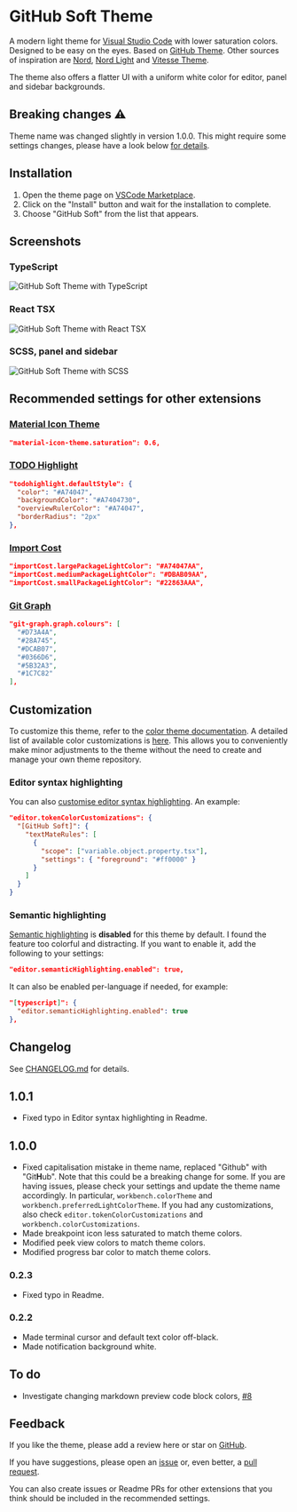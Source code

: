 # GitHub Soft Theme

A modern light theme for [Visual Studio Code](http://code.visualstudio.com/) with lower saturation colors. Designed to be easy on the eyes. Based on [GitHub Theme](https://marketplace.visualstudio.com/items?itemName=GitHub.github-vscode-theme). Other sources of inspiration are [Nord](https://marketplace.visualstudio.com/items?itemName=arcticicestudio.nord-visual-studio-code), [Nord Light](https://marketplace.visualstudio.com/items?itemName=huytd.nord-light) and [Vitesse Theme](https://marketplace.visualstudio.com/items?itemName=antfu.theme-vitesse).

The theme also offers a flatter UI with a uniform white color for editor, panel and sidebar backgrounds.

## Breaking changes ⚠️

Theme name was changed slightly in version 1.0.0. This might require some settings changes, please have a look below [for details](#100).

## Installation

1. Open the theme page on [VSCode Marketplace](https://marketplace.visualstudio.com/items?itemName=IgorKrupenja.vscode-github-soft-theme).
2. Click on the "Install" button and wait for the installation to complete.
3. Choose "GitHub Soft" from the list that appears.

## Screenshots

### TypeScript

![GitHub Soft Theme with TypeScript](images/screenshot-ts.png)

### React TSX

![GitHub Soft Theme with React TSX](images/screenshot-tsx.png)

### SCSS, panel and sidebar

![GitHub Soft Theme with SCSS](images/screenshot-scss.png)

## Recommended settings for other extensions

### [Material Icon Theme](https://marketplace.visualstudio.com/items?itemName=PKief.material-icon-theme)

```json
"material-icon-theme.saturation": 0.6,
```

### [TODO Highlight](https://marketplace.visualstudio.com/items?itemName=wayou.vscode-todo-highlight)

```json
"todohighlight.defaultStyle": {
  "color": "#A74047",
  "backgroundColor": "#A7404730",
  "overviewRulerColor": "#A74047",
  "borderRadius": "2px"
},
```

### [Import Cost](https://marketplace.visualstudio.com/items?itemName=wix.vscode-import-cost)

```json
"importCost.largePackageLightColor": "#A74047AA",
"importCost.mediumPackageLightColor": "#DBAB09AA",
"importCost.smallPackageLightColor": "#22863AAA",
```

### [Git Graph](https://marketplace.visualstudio.com/items?itemName=mhutchie.git-graph)

```json
"git-graph.graph.colours": [
  "#D73A4A",
  "#28A745",
  "#DCAB07",
  "#0366D6",
  "#5B32A3",
  "#1C7C82"
],
```

## Customization

To customize this theme, refer to the [color theme documentation](https://code.visualstudio.com/api/extension-guides/color-theme). A detailed list of available color customizations is [here](https://code.visualstudio.com/api/references/theme-color). This allows you to conveniently make minor adjustments to the theme without the need to create and manage your own theme repository.

### Editor syntax highlighting

You can also [customise editor syntax highlighting](https://code.visualstudio.com/docs/getstarted/themes#_editor-syntax-highlighting). An example:

```json
"editor.tokenColorCustomizations": {
  "[GitHub Soft]": {
    "textMateRules": [
      {
        "scope": ["variable.object.property.tsx"],
        "settings": { "foreground": "#ff0000" }
      }
    ]
  }
}
```

### Semantic highlighting

[Semantic highlighting](https://code.visualstudio.com/api/language-extensions/semantic-highlight-guide) is **disabled** for this theme by default. I found the feature too colorful and distracting. If you want to enable it, add the following to your settings:

```json
"editor.semanticHighlighting.enabled": true,
```

It can also be enabled per-language if needed, for example:

```json
"[typescript]": {
  "editor.semanticHighlighting.enabled": true
},
```

## Changelog

See [CHANGELOG.md](CHANGELOG.md) for details.

## 1.0.1

- Fixed typo in Editor syntax highlighting in Readme.

## 1.0.0

- Fixed capitalisation mistake in theme name, replaced "Github" with "Git**H**ub". Note that this could be a breaking change for some. If you are having issues, please check your settings and update the theme name accordingly. In particular, `workbench.colorTheme` and `workbench.preferredLightColorTheme`. If you had any customizations, also check `editor.tokenColorCustomizations` and `workbench.colorCustomizations`.
- Made breakpoint icon less saturated to match theme colors.
- Modified peek view colors to match theme colors.
- Modified progress bar color to match theme colors.

### 0.2.3

- Fixed typo in Readme.

### 0.2.2

- Made terminal cursor and default text color off-black.
- Made notification background white.

## To do

- Investigate changing markdown preview code block colors, [#8](https://github.com/IgorKrupenja/vscode-github-soft-theme/issues/8)

## Feedback

If you like the theme, please add a review here or star on [GitHub](https://github.com/IgorKrupenja/vscode-github-soft-theme).

If you have suggestions, please open an [issue](https://github.com/IgorKrupenja/vscode-github-soft-theme/issues/new) or, even better, a [pull request](https://github.com/IgorKrupenja/vscode-github-soft-theme/pulls).

You can also create issues or Readme PRs for other extensions that you think should be included in the recommended settings.
